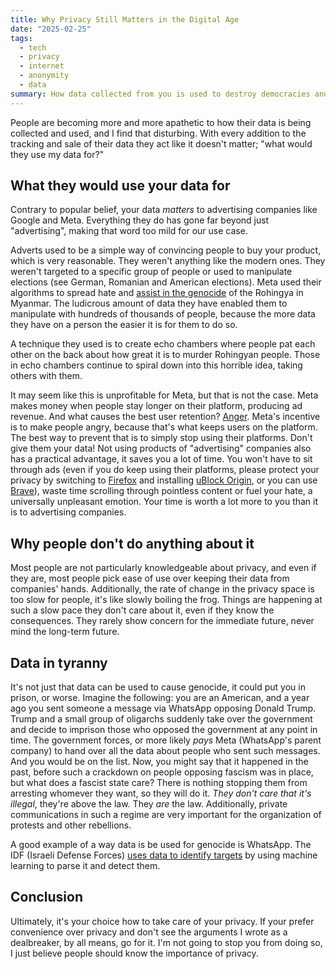```yaml
---
title: Why Privacy Still Matters in the Digital Age
date: "2025-02-25"
tags:
  - tech
  - privacy
  - internet
  - anonymity
  - data
summary: How data collected from you is used to destroy democracies and support wars
---
```


People are becoming more and more apathetic to how their data is being collected and used, and I find that disturbing. With every addition to the tracking and sale of their data they act like it doesn't matter; "what would they use my data for?"

## What they would use your data for

Contrary to popular belief, your data *matters* to advertising companies like Google and Meta. Everything they do has gone far beyond just "advertising", making that word too mild for our use case.

Adverts used to be a simple way of convincing people to buy your product, which is very reasonable. They weren't anything like the modern ones. They weren't targeted to a specific group of people or used to manipulate elections (see German, Romanian and American elections). Meta used their algorithms to spread hate and [assist in the genocide](https://www.amnesty.org/en/latest/news/2022/09/myanmar-facebooks-systems-promoted-violence-against-rohingya-meta-owes-reparations-new-report/) of the Rohingya in Myanmar. The ludicrous amount of data they have enabled them to manipulate with hundreds of thousands of people, because the more data they have on a person the easier it is for them to do so.

A technique they used is to create echo chambers where people pat each other on the back about how great it is to murder Rohingyan people. Those in echo chambers continue to spiral down into this horrible idea, taking others with them.

It may seem like this is unprofitable for Meta, but that is not the case. Meta makes money when people stay longer on their platform, producing ad revenue. And what causes the best user retention? [Anger](https://www.nbcnews.com/technolog/your-social-media-emotions-go-viral-anger-spreads-fastest-4b11186087). Meta's incentive is to make people angry, because that's what keeps users on the platform. The best way to prevent that is to simply stop using their platforms. Don't give them your data! Not using products of "advertising" companies also has a practical advantage, it saves you a lot of time. You won't have to sit through ads (even if you do keep using their platforms, please protect your privacy by switching to [Firefox](https://www.mozilla.org/en-US/firefox/) and installing [uBlock Origin](https://ublockorigin.com/), or you can use [Brave](https://brave.com/)), waste time scrolling through pointless  content or fuel your hate, a universally unpleasant emotion. Your time is worth a lot more to you than it is to advertising companies.

## Why people don't do anything about it

Most people are not particularly knowledgeable about privacy, and even if they are, most people pick ease of use over keeping their data from companies' hands. Additionally, the rate of change in the privacy space is too slow for people, it's like slowly boiling the frog. Things are happening at such a slow pace they don't care about it, even if they know the consequences. They rarely show concern for the immediate future, never mind the long-term future.

## Data in tyranny

It's not just that data can be used to cause genocide, it could put you in prison, or worse. Imagine the following: you are an American, and a year ago you sent someone a message via WhatsApp opposing Donald Trump. Trump and a small group of oligarchs suddenly take over the government and decide to imprison those who opposed the government at any point in time. The government forces, or more likely *pays* Meta (WhatsApp's parent company) to hand over all the data about people who sent such messages. And you would be on the list. Now, you might say that it happened in the past, before such a crackdown on people opposing fascism was in place, but what does a fascist state care? There is nothing stopping them from arresting whomever they want, so they will do it. *They don't care that it's illegal*, they're above the law. They *are* the law. Additionally, private communications in such a regime are very important for the organization of protests and other rebellions.

A good example of a way data is be used for genocide is WhatsApp. The IDF (Israeli Defense Forces) [uses data to identify targets](https://www.aa.com.tr/en/artificial-intelligence/is-whatsapp-putting-palestinians-at-risk-of-being-killed-in-gaza/3206563) by using machine learning to parse it and detect them. 

## Conclusion

Ultimately, it's your choice how to take care of your privacy. If your prefer convenience over privacy and don't see the arguments I wrote as a dealbreaker, by all means, go for it. I'm not going to stop you from doing so, I just believe people should know the importance of privacy. 
